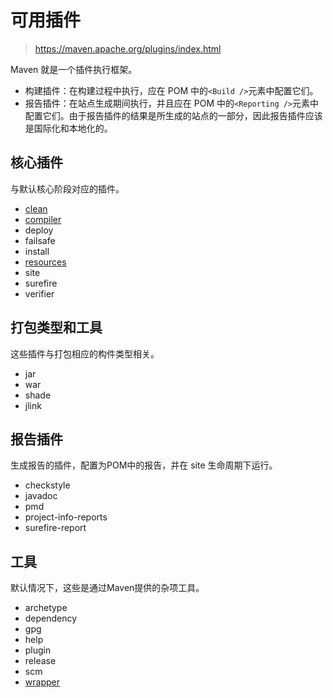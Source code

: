 # 可用插件

> https://maven.apache.org/plugins/index.html

Maven 就是一个插件执行框架。

* 构建插件：在构建过程中执行，应在 POM 中的`<Build />`元素中配置它们。
* 报告插件：在站点生成期间执行，并且应在 POM 中的`<Reporting />`元素中配置它们。由于报告插件的结果是所生成的站点的一部分，因此报告插件应该是国际化和本地化的。

## 核心插件

与默认核心阶段对应的插件。

* [clean](基础工具/项目管理工具/maven/官网翻译/Maven-Plugins/maven-clean-plugin.md)
* [compiler](基础工具/项目管理工具/maven/官网翻译/Maven-Plugins/maven-compiler-plugin.md)
* deploy
* failsafe
* install
* [resources](基础工具/项目管理工具/maven/官网翻译/Maven-Plugins/maven-resources-plugin.md)
* site
* surefire
* verifier

## 打包类型和工具

这些插件与打包相应的构件类型相关。

* jar
* war
* shade
* jlink

## 报告插件

生成报告的插件，配置为POM中的报告，并在 site 生命周期下运行。

* checkstyle
* javadoc
* pmd
* project-info-reports
* surefire-report

## 工具

默认情况下，这些是通过Maven提供的杂项工具。

* archetype
* dependency
* gpg
* help
* plugin
* release
* scm
* [wrapper](基础工具/项目管理工具/maven/官网翻译/Maven-Plugins/maven-wrapper-plugin.md)